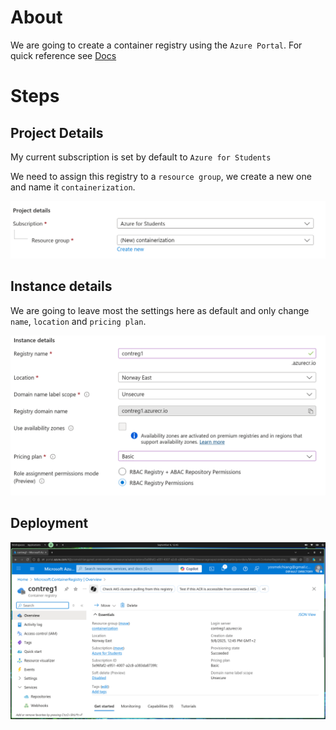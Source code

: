 # About
We are going to create a container registry using the `Azure Portal`. For quick reference see [Docs](https://learn.microsoft.com/en-us/azure/container-registry/container-registry-get-started-portal?tabs=azure-cli)

# Steps

## Project Details
My current subscription is set by default to `Azure for Students`

We need to assign this registry to a `resource group`, we create a new one and name it `containerization`.

![project](../../images/0.registry/project-details.png)

## Instance details
We are going to leave most the settings here as default and only change `name`, `location` and `pricing plan`.

![instance](../../images/0.registry/instance-details.png)

## Deployment
![deoployment](../../images/0.registry/final.png)